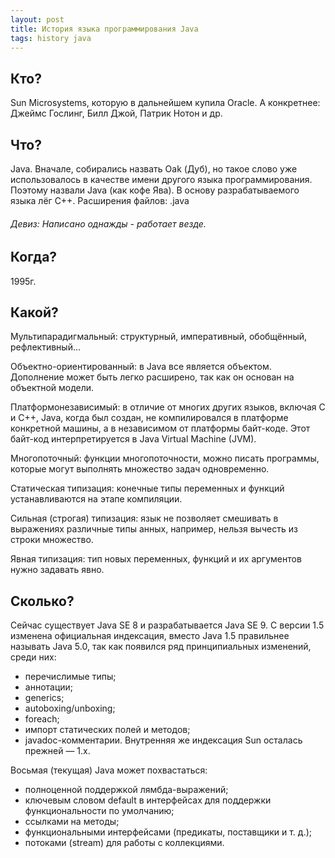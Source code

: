 ```yaml
---
layout: post
title: История языка программирования Java
tags: history java
---
```


## Кто?
Sun Microsystems, которую в дальнейшем купила Oracle.
А конкретнее: Джеймс Гослинг, Билл Джой, Патрик Нотон и др.

## Что?
Java. Вначале, собирались назвать Oak (Дуб), но такое слово
уже использовалось в качестве имени другого языка программирования.
Поэтому назвали Java (как кофе Ява).
В основу разрабатываемого языка лёг C++.
Расширения файлов: .java

###### Девиз: Написано однажды - работает везде.

## Когда?
1995г.

## Какой?
Мультипарадигмальный: структурный, императивный, обобщённый, рефлективный...

Объектно-ориентированный: в Java все является объектом. Дополнение может быть легко расширено, так как он основан на объектной модели.

Платформонезависимый: в отличие от многих других языков, включая C и C++, Java, когда был создан, не компилировался в платформе конкретной машины, а в независимом от платформы байт-коде. Этот байт-код интерпретируется в Java Virtual Machine (JVM).

Многопоточный: функции многопоточности, можно писать программы, которые могут выполнять множество задач одновременно.

Статическая типизация: конечные типы переменных и функций устанавливаются на этапе компиляции.

Сильная (строгая) типизация: язык не позволяет смешивать в выражениях различные типы анных, например, нельзя вычесть из строки множество.

Явная типизация: тип новых переменных, функций и их аргументов нужно задавать явно.

## Сколько?
Сейчас существует Java SE 8 и разрабатывается Java SE 9.
C версии 1.5 изменена официальная индексация, вместо Java 1.5 правильнее называть
Java 5.0, так как появился ряд принципиальных изменений, среди них:  
- перечислимые типы;
- аннотации;
- generics;
- autoboxing/unboxing;
- foreach;
- импорт статических полей и методов;
- javadoc-комментарии.
Внутренняя же индексация Sun осталась прежней — 1.x.

Восьмая (текущая) Java может похвастаться:  
- полноценной поддержкой лямбда-выражений;
- ключевым словом default в интерфейсах для поддержки функциональности по умолчанию;
- ссылками на методы;
- функциональными интерфейсами (предикаты, поставщики и т. д.);
- потоками (stream) для работы с коллекциями.